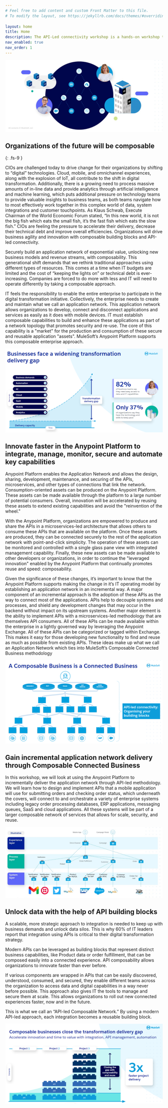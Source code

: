 ```yaml
---
# Feel free to add content and custom Front Matter to this file.
# To modify the layout, see https://jekyllrb.com/docs/themes/#overriding-theme-defaults

layout: home
title: Home
description: The API-Led connectivity workshop is a hands-on workshop that will help you understand how to design, build, secure, and manage APIs using MuleSoft Anypoint Platform.
nav_enabled: true
nav_order: 1
---
```


![Head Image](./assets/images/header-intro.png "Header Intro")

## Organizations of the future will be composable
{: .fs-9 }

CIOs are challenged today to drive change for their organizations by shifting to “digital” technologies. Cloud, mobile, and omnichannel experiences, along with the explosion of IoT, all contribute to the shift in digital transformation. Additionally, there is a growing need to process massive amounts of in-line data and provide analytics through artificial intelligence and machine learning, which puts additional pressure on technology teams to provide valuable insights to business teams, as both teams navigate how to most effectively work together in this complex world of data, system integrations and customer touchpoints. As Klaus Schwab, Execute Chairman of the World Economic Forum stated, “In this new world, it is not the big fish which eats the small fish, it’s the fast fish which eats the slow fish.” CIOs are feeling the pressure to accelerate their delivery, decrease their technical debt and improve overall efficiencies. Organizations will drive business agility and innovation with composable building blocks and API-led connectivity.

Securely build an application network of exponential value, unlocking new business models and revenue streams, with composability. This generational shift demands that we rethink traditional approaches using different types of resources. This comes at a time when IT budgets are limited and the cost of “keeping the lights on” or technical debt is ever-increasing. Companies are forced to do more with less and IT will need to operate differently by taking a composable approach.

IT feels the responsibility to enable the entire enterprise to participate in the digital transformation initiative. Collectively, the enterprise needs to create and maintain what we call an application network. This application network allows organizations to develop, connect and disconnect applications and services as easily as it does with mobile devices. IT must establish composable capabilities to build and enhance these applications as part of a network topology that promotes security and re-use. The core of this capability is a "market" for the production and consumption of these secure and reusable application "assets". MuleSoft’s Anypoint Platform supports this composable enterprise approach.

![Business Transformation](./assets/images/home/business-transformation.png "Business Transformation")

## Innovate faster in the Anypoint Platform to integrate, manage, monitor, secure and automate key capabilities

Anypoint Platform enables the Application Network and allows the design, sharing, development, maintenance, and securing of the APIs, microservices, and other types of connections that link the network. Consumption-oriented assets can be produced on the Anypoint Platform. These assets can be made available through the platform to a large number of potential consumers. Overall, innovation will be accelerated by reusing these assets to extend existing capabilities and avoid the "reinvention of the wheel."

With the Anypoint Platform, organizations are empowered to produce and share the APIs in a microservices-led architecture that allows others to consume these APIs that are available on the platform. Once these assets are produced, they can be connected securely to the rest of the application network with point-and-click simplicity. The operation of these assets can be monitored and controlled with a single glass pane view with integrated management capability. Finally, these new assets can be made available to other developers or organizations, in order to continue the "leveraged innovation" enabled by the Anypoint Platform that continually promotes reuse and speed: composability.

Given the significance of these changes, it’s important to know that the Anypoint Platform supports making the change in it’s IT operating model by establishing an application network in an incremental way. A major component of an incremental approach is the adoption of these APIs as the way to connect most of the applications. APIs help to decouple systems and processes, and shield any development changes that may occur in the backend without impact on its upstream systems. Another major element is the ability to implement APIs with a microservices-led methodology that are themselves API consumers. All of these APIs can be made available within the enterprise in a lightly governed way by leveraging the Anypoint Exchange. All of these APIs can be categorized or tagged within Exchange. This makes it easy for those developing new functionality to find and reuse as much as possible from existing APIs. These ideas make up what we call an Application Network which ties into MuleSoft’s Composable Connected Business methodology

![Composable Business](./assets/images/home/composable-business.png "Composable Business")

## Gain incremental application network delivery through Composable Connected Business

In this workshop, we will look at using the Anypoint Platform to incrementally deliver the application network through API-led methodology. We will learn how to design and implement APIs that a mobile application will use for submitting orders and checking order status, which underneath the covers, will connect to and orchestrate a variety of enterprise systems including legacy order processing databases, ERP applications, messaging queues, SaaS and cloud applications. All these systems will be part of a larger composable network of services that allows for scale, security, and reuse.

![Composable Network](./assets/images/home/composable-network.png "Composable Network")

## Unlock data with the help of API building blocks

A scalable, more strategic approach to integration is needed to keep up with business demands and unlock data silos. This is why 60% of IT leaders report that integration using APIs is critical to their digital transformation strategy.

Modern APIs can be leveraged as building blocks that represent distinct business capabilities, like Product data or order fulfillment, that can be composed easily into a connected experience. API composability allows organizations to innovate faster than ever before.

If various components are wrapped in APIs that can be easily discovered, understood, consumed, and secured, they enable different teams across the organization to access data and digital capabilities in a way never before possible. This approach also gives IT the tools to manage and secure them at scale. This allows organizations to roll out new connected experiences faster, now and in the future.

This is what we call an “API-led Composable Network.” By using a modern API-led approach, each integration becomes a reusable building block.

![Composability](./assets/images/home/composability.png "Composability")
